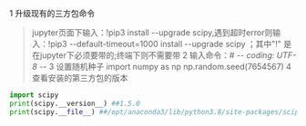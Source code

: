 1 升级现有的三方包命令
> jupyter页面下输入：!pip3 install --upgrade scipy,遇到超时error则输入：!pip3 --default-timeout=1000 install --upgrade scipy ；其中"!" 是在jupyter下必须要带的;终端下则不需要带
2 
> 输入命令：# -*- coding: UTF-8 -*-
3 设置随机种子
> import numpy as np np.random.seed(7654567)
4 查看安装的第三方包的版本
```python
import scipy
print(scipy.__version__) ##1.5.0
print(scipy.__file__) ##/opt/anaconda3/lib/python3.8/site-packages/scipy/__init__.py
```